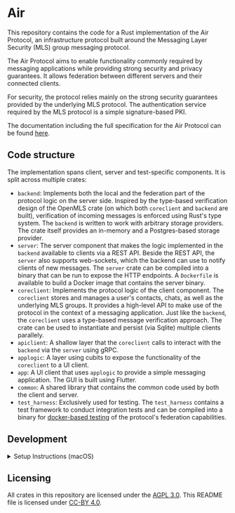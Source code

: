 <!--
SPDX-FileCopyrightText: 2024 Phoenix R&D GmbH <hello@phnx.im>

SPDX-License-Identifier: CC-BY-SA-4.0
-->

# Air

This repository contains the code for a Rust implementation of the Air
Protocol, an infrastructure protocol built around the Messaging Layer Security
(MLS) group messaging protocol.

The Air Protocol aims to enable functionality commonly required by messaging
applications while providing strong security and privacy guarantees. It allows
federation between different servers and their connected clients.

For security, the protocol relies mainly on the strong security guarantees
provided by the underlying MLS protocol. The authentication service required by
the MLS protocol is a simple signature-based PKI.

The documentation including the full specification for the Air Protocol can
be found [here](https://docs.phnx.im).

## Code structure

The implementation spans client, server and test-specific components. It is
split across multiple crates:

- `backend`: Implements both the local and the federation part of the protocol
  logic on the server side. Inspired by the type-based verification design of
  the OpenMLS crate (on which both `coreclient` and `backend` are built),
  verification of incoming messages is enforced using Rust's type system. The
  `backend` is written to work with arbitrary storage providers. The crate
  itself provides an in-memory and a Postgres-based storage provider.
- `server`: The server component that makes the logic implemented in the
  `backend` available to clients via a REST API. Beside the REST API, the `server`
  also supports web-sockets, which the backend can use to notify clients of new
  messages. The `server` crate can be compiled into a binary that can be run to
  expose the HTTP endpoints. A `Dockerfile` is available to build a Docker image
  that contains the server binary.
- `coreclient`: Implements the protocol logic of the client component. The
  `coreclient` stores and manages a user's contacts, chats, as well as
  the underlying MLS groups. It provides a high-level API to make use of the
  protocol in the context of a messaging application. Just like the `backend`,
  the `coreclient` uses a type-based message verification approach. The crate
  can be used to instantiate and persist (via Sqlite) multiple clients
  parallely.
- `apiclient`: A shallow layer that the `coreclient` calls to interact with the
  `backend` via the `server` using gRPC.
- `applogic`: A layer using cubits to expose the functionality of the
  `coreclient` to a UI client.
- `app`: A UI client that uses `applogic` to provide a simple messaging
  application. The GUI is built using Flutter.
 - `common`: A shared library that contains the common code used by both the
  client and server.
- `test_harness`: Exclusively used for testing. The `test_harness` contains a
  test framework to conduct integration tests and can be compiled into a binary
  for [docker-based testing](#docker-based-federation-testing) of the protocol's
  federation capabilities.

## Development

<details>
<summary>Setup Instructions (macOS)</summary>

## Setup Instructions (macOS)

### Prerequisites

Before starting, ensure you have the following tools installed:

1. Clone the repository:

```bash
git clone https://github.com/phnx-im/infra
```

2. Install [Rust](https://www.rust-lang.org/tools/install)

3. Install [Flutter SDK](https://docs.flutter.dev/get-started/install)

Verify your installation with:

```bash
flutter --version
```

> **Note:** installing Flutter through VS Code may run into problems when using the `just` setup scripts later. You may need to separately install Flutter outside of VS Code in order to follow the rest of these instructions.

4. Install required tools:

```bash
cargo install just flutter_rust_bridge_codegen sqlx-cli
```

- [`just`](https://github.com/casey/just): "is a handy way to save and run project-specific commands."
- [`flutter_rust_bridge_codegen`](https://github.com/fzyzcjy/flutter_rust_bridge): "Flutter/Dart <-> Rust binding generator"
- [`sqlx-cli`](https://github.com/launchbadge/sqlx): "SQLx's associated command-line utility for managing databases, migrations, and enabling "offline" mode with `sqlx::query!()` and friends."

5. Install [Docker Desktop on Mac](https://docs.docker.com/desktop/setup/install/mac-install/)

### Configuration Steps

1. Ensure that Docker is running. You can check your system tray or verify this on the CLI with:

```bash
docker info
```

> If you see something like `ERROR: Cannot connect to the Docker daemon at unix:///Users/[YOUR_USERNAME]/.docker/run/docker.sock. Is the docker daemon running?` then Docker is not running.

2. Initialize the database:

```bash
just init-db
```

> If you see the error `error getting credentials - err: exec: "docker-credential-desktop": executable file not found in $PATH`, then you should verify if you are running `docker-credential-osxkeychain` with the command `docker-credential-osxkeychain version`.
>
> If that works, then you will need to edit your `~/.docker/config.json`. Replace the value of `"credsStore"` with `"osxkeychain"`, then re-run `just init-db`.
>
> If you see the error `Error response from daemon: Ports are not available: exposing port TCP 127.0.0.1:5432 -> 0.0.0.0:0: listen tcp 127.0.0.1:5432: bind: address already in use`, verify that you are not already running Postgres on port 5432. Some users may be using popular apps like Postgres.app which runs on this port by default. Simply stop your server and try again.

3. Set up macOS requirements:

Install [Xcode](https://developer.apple.com/xcode/) and accept the license

```bash
sudo xcodebuild -license
```

Install [CocoaPods](https://guides.cocoapods.org/using/getting-started.html) (requires recent [Ruby](https://www.ruby-lang.org/en/documentation/installation/) version)

```
gem install cocoapods
```

### Running the App

Quick start:

```bash
cd app
flutter run -d macos
```

When prompted, use the domain name `localhost`.

</details>

## Licensing

All crates in this repository are licensed under the [AGPL
3.0](https://www.gnu.org/licenses/agpl-3.0.html). This README file is licensed
under [CC-BY 4.0](https://creativecommons.org/licenses/by/4.0/).
